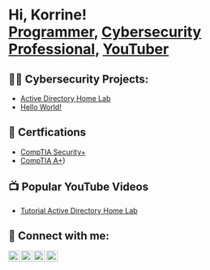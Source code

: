 <h1>Hi, Korrine! <br/><a href="https://github.com/yeaiknowkd">Programmer</a>, <a href="https://www.linkedin.com/in/yeaiknowkd/">Cybersecurity Professional</a>, <a href="https://www.youtube.com/c/yeaiknowkd">YouTuber</a></h1>

<h2>👨‍💻 Cybersecurity Projects:</h2>

>
  - [Active Directory Home Lab](https://github.com/joshmadakor1/Algorithms-Practice)
  - [Hello World!](https://github.com/joshmadakor1/Algorithms-Practice)

<h2>📄 Certfications</h2>

- [CompTIA Security+](https://www.certmetrics.com/comptia/electronic_certificate.aspx?cert=F0CC95E40CEFDC484D0673B9190B3DF0O4A51321D4DD46ACE57FE48B7FF02BF93)
- [CompTIA A+](https://www.certmetrics.com/comptia/electronic_certificate.aspx?cert=C6FC39246CE7BAF796643376378EE90AO601CEDBEAF797DD48F73084A72765841))

<h2>📺 Popular YouTube Videos</h2>

- [Tutorial Active Directory Home Lab](https://www.youtube.com/watch?v=7Zy2OoC5kYU&ab_channel=yeaiknowkd)

<h2> 🤳 Connect with me:</h2>

[<img align="left" alt="JoshMadakor | YouTube" width="22px" src="https://cdn.jsdelivr.net/npm/simple-icons@v3/icons/youtube.svg" />][youtube]
[<img align="left" alt="JoshMadakor | Twitter" width="22px" src="https://cdn.jsdelivr.net/npm/simple-icons@v3/icons/twitter.svg" />][twitter]
[<img align="left" alt="JoshMadakor | LinkedIn" width="22px" src="https://cdn.jsdelivr.net/npm/simple-icons@v3/icons/linkedin.svg" />][linkedin]
[<img align="left" alt="JoshMadakor | Instagram" width="22px" src="https://cdn.jsdelivr.net/npm/simple-icons@v3/icons/instagram.svg" />][instagram]

[twitter]: https://twitter.com/yeaiknowkd
[youtube]: https://www.youtube.com/c/yeaiknowkd
[instagram]: https://www.instagram.com/yeaiknowkd/
[linkedin]: https://linkedin.com/in/yeaikknowkd

<!--
**joshmadakor1/joshmadakor1** is a ✨ _special_ ✨ repository because its `README.md` (this file) appears on your GitHub profile.

Here are some ideas to get you started:

- 🔭 I’m currently working on ...
- 🌱 I’m currently learning ...
- 👯 I’m looking to collaborate on ...
- 🤔 I’m looking for help with ...
- 💬 Ask me about ...
- 📫 How to reach me: ...
- 😄 Pronouns: ...
- ⚡ Fun fact: ...
-->
